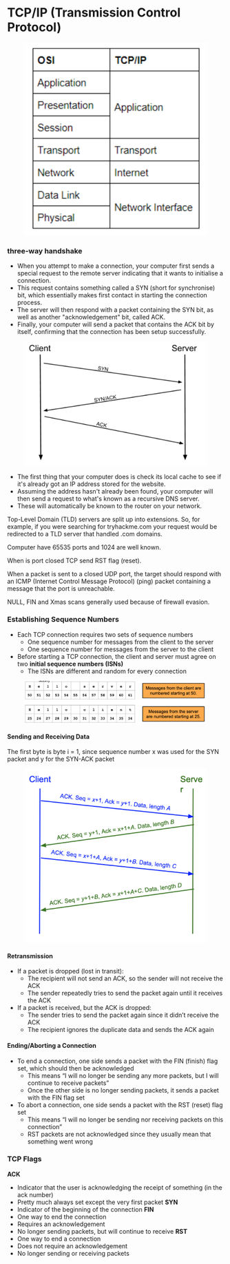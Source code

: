 # TCP/IP (Transmission Control Protocol)

<figure><img src="../.gitbook/assets/image (4).png" alt=""><figcaption></figcaption></figure>

### three-way handshake

* When you attempt to make a connection, your computer first sends a special request to the remote server indicating that it wants to initialise a connection.
* This request contains something called a SYN (short for synchronise) bit, which essentially makes first contact in starting the connection process.
* The server will then respond with a packet containing the SYN bit, as well as another "acknowledgement" bit, called ACK.
* Finally, your computer will send a packet that contains the ACK bit by itself, confirming that the connection has been setup successfully.

<figure><img src="../.gitbook/assets/image (3).png" alt=""><figcaption></figcaption></figure>

* The first thing that your computer does is check its local cache to see if it's already got an IP address stored for the website.
* Assuming the address hasn't already been found, your computer will then send a request to what's known as a recursive DNS server.
* These will automatically be known to the router on your network.

Top-Level Domain (TLD) servers are split up into extensions. So, for example, if you were searching for tryhackme.com your request would be redirected to a TLD server that handled .com domains.

Computer have 65535 ports and 1024 are well known.

When is port closed TCP send RST flag (reset).

When a packet is sent to a closed UDP port, the target should respond with an ICMP (Internet Control Message Protocol) (ping) packet containing a message that the port is unreachable.

NULL, FIN and Xmas scans generally used because of firewall evasion.

### Establishing Sequence Numbers

* Each TCP connection requires two sets of sequence numbers
  * One sequence number for messages from the client to the server
  * One sequence number for messages from the server to the client
* Before starting a TCP connection, the client and server must agree on two **initial sequence numbers (ISNs)**
  * The ISNs are different and random for every connection

<figure><img src="../.gitbook/assets/image (1) (1) (1) (1).png" alt=""><figcaption></figcaption></figure>

#### Sending and Receiving Data

The first byte is byte i = 1, since sequence number x was used for the SYN packet and y for the SYN-ACK packet

<figure><img src="../.gitbook/assets/image (5).png" alt=""><figcaption></figcaption></figure>

#### Retransmission

* If a packet is dropped (lost in transit):
  * The recipient will not send an ACK, so the sender will not receive the ACK
  * The sender repeatedly tries to send the packet again until it receives the ACK
* If a packet is received, but the ACK is dropped:
  * The sender tries to send the packet again since it didn’t receive the ACK
  * The recipient ignores the duplicate data and sends the ACK again

#### Ending/Aborting a Connection

* To end a connection, one side sends a packet with the FIN (finish) flag set, which should then be acknowledged
  * This means “I will no longer be sending any more packets, but I will continue to receive packets”
  * Once the other side is no longer sending packets, it sends a packet with the FIN flag set
* To abort a connection, one side sends a packet with the RST (reset) flag set
  * This means “I will no longer be sending nor receiving packets on this connection”
  * RST packets are not acknowledged since they usually mean that something went wrong

### TCP Flags

**ACK**

* Indicator that the user is acknowledging the receipt of something (in the ack number)
* Pretty much always set except the very first packet **SYN**
* Indicator of the beginning of the connection **FIN**
* One way to end the connection
* Requires an acknowledgement
* No longer sending packets, but will continue to receive **RST**
* One way to end a connection
* Does not require an acknowledgement
* No longer sending or receiving packets
